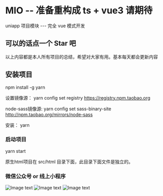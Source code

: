 # MIO  -- 准备重构成 ts + vue3 请期待 
uniapp 项目模块 --- 完全 vue 模式开发

## 可以的话点一个 Star 吧
以上内容都是本人所有项目的总结，希望对大家有用。基本每天都会更新内容

## 安装项目
npm install -g yarn

设置镜像源：
yarn config set registry https://registry.npm.taobao.org

node-sass镜像源:
yarn config set sass-binary-site http://npm.taobao.org/mirrors/node-sass

安装：
yarn


### 启动项目
yarn start

原生html项目在 src/html 目录下面，此目录下面文件是独立的。

### 微信公众号 or 线上小程序
![Image text](https://i.loli.net/2020/04/29/U72bHxanENvJpR4.jpg) ![Image text](https://i.loli.net/2020/04/29/zrBxEGDC53FIdq7.jpg) ![Image text](https://i.loli.net/2020/04/29/O9gqu4Wa52Vnbhv.jpg)
